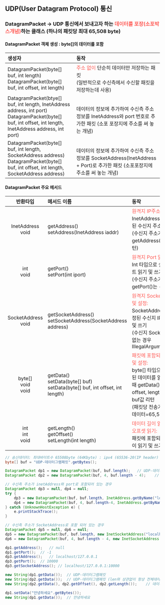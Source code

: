 ## UDP(User Datagram Protocol) 통신

### DatagramPacket -> UDP 통신에서 보내고자 하는 <span style="color:#ff5a54">데이터를 포장(소포박스개념)</span>하는 클래스 (하나의 패킷당 최대 65,508 byte)

#### DatagramPacket 객체 생성 : byte[]의 데이터를 포함

| 생성자                                                       | 동작                                                         |
| :----------------------------------------------------------- | :----------------------------------------------------------- |
| DatagramPacket(byte[] buf, int length)<br />DatagramPacket(byte[] buf, int offset, int length) | <span style="color:#ff5a54">주소 없이</span> 단순히 데이터만 저장하는 패킷<br />(일반적으로 수신측에서 수신할 패킷을 저장하는데 사용) |
| DatagramPacket(btye[] buf, int length, InetAddress address, int port)<br />DatagramPacket(byte[] buf, int offset, int length, InetAddress address, int port) | <br />데이터의 정보에 추가하여 수신측 주소 정보를 InetAddress와 port 번호로 추가한 패킷 (소포 포장지에 주소를 써 놓는 개념) |
| DatagramPacket(byte[] buf, int length, SocketAddress address)<br />DatagramPacket(byte[] buf, int offset, int length, SocketAddress address) | <br />데이터의 정보에 추가하여 수신측 주소 정보를 SocketAddress(InetAddress + Port)로 추가한 패킷 (소포포장지에 주소를 써 놓는 개념) |



#### DatagramPacket 주요 메서드

|          반환타입          | 메서드 이름                                                  | 동작                                                         |
| :------------------------: | :----------------------------------------------------------- | :----------------------------------------------------------- |
|   InetAddress<br />void    | getAddress()<br />setAddress(InetAddress iaddr)              | <span style="color:#ff5a54">원격지 IP주소 읽기 및 설정:</span><br />InetAddress 타입으로 설정된 수신지 주소 읽기 및 쓰기<br />(수신지 주소가 없는 경우 getAddress()는 null을 리턴) |
|       int<br />void        | getPort()<br />setPort(int iport)                            | <span style="color:#ff5a54">원격지 Port 읽기 및 설정:</span><br />Int 타입으로 설정된 수신지 포트 읽기 및 쓰기<br />(수신지 주소가 없는 경우 getPort()는 -1을 리턴) |
|  SocketAddress<br />void   | getSocketAddress()<br />setSocketAddress(SocketAddress address) | <span style="color:#ff5a54">원격지 SocketAddress 읽기 및 설정:</span><br />SocketAddress 타입으로 설정된 수신지 IP와 Port 읽기 및 쓰기<br />(수신지 SocketAddress가 없는 경우 IllegalArgumentException) |
| byte[]<br />void<br />void | getData()<br />setData(byte[] buf)<br />setData(byte[] buf, int offset, int length) | <span style="color:#ff5a54">패킷에 포함되는 데이터 읽기 및 설정:</span><br />byte[] 타입으로 패킷에 포함된 데이터를 읽기 및 쓰기, 이때 getData()의 리턴값은 offset, length와 관계 없이 buf값 리턴<br />(패킷당 전송가능한 최대 raw 데이터=65,508 bytes) |
|   int<br />int<br />void   | getLength()<br />getOffset()<br />setLength(int length)      | <span style="color:#ff5a54">데이터 길이 읽기 및 설정 및 오프셋 읽기:</span><br />패킷에 포함되는 데이터의 길이 읽기 및 쓰기와 오프셋 읽기 |



```java
// 송신데이터: 최대바이트수 65508byte (64Kbyte) : ipv4 (65536-20(IP header) - 8(UDP header) = 65505)
byte[] buf = "UDP-데이터그램패킷".getBytes();

DatagramPacket dp1 = new DatagramPacket(buf, buf.length);   // UDP-데이터그램패킷
DatagramPacket dp2 = new DatagramPacket(buf, 4, buf.length - 4);    // 데이터그램패킷 (단, getData()는 전체 포함)

// 수신측 주소가 inetAddress와 port로 포함되어 있는 경우
DatagramPacket dp3 = null, dp4 = null;
try {
    dp3 = new DatagramPacket(buf, buf.length, InetAddress.getByName("localhost"), 10000);   // data = UDP-데이터그램패킷
    dp4 = new DatagramPacket(buf, 4, buf.length-4, InetAddress.getByName("localhost"), 10000);  // data = 데이터그램패킷
} catch (UnknownHostException e) {
    e.printStackTrace();
}

// 수신측 주소가 SocketAddress로 포함 되어 있는 경우
DatagramPacket dp5 = null, dp6 = null;
dp5 = new DatagramPacket(buf, buf.length, new InetSocketAddress("localhost", 10000));
dp6 = new DatagramPacket(buf, 4, buf.length - 4, new InetSocketAddress("localhost", 10000));

dp1.getAddress();   // null
dp1.getPort();  // -1
dp3.getAddress();   // localhost/127.0.0.1
dp3.getPort();  // 10000
dp3.getSocketAddress(); // localhost/127.0.0.1:10000

new String(dp1.getData());  // UDP-데이터그램패킷
new String(dp2.getData());  // UDP-데이터그램패킷 (len와 상관없이 항상 전체데이터 리턴)
new String(dp2.getData(), dp2.getOffset(), dp2.getLength());    // 데이터그램패킷

dp1.setData("안녕하세요".getBytes());
new String(dp1.getData());  // 안녕하세요
```